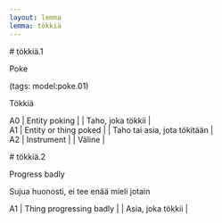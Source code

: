 ```yaml
---
layout: lemma
lemma: tökkiä
---
```


<div class="sense">
# <span class="sensename">tökkiä.1</span>

<span class="description">Poke</span>

(tags: model:poke.01)

<span class="description">Tökkiä</span>

A0 | Entity poking |   | Taho, joka tökkii |  
A1 | Entity or thing poked |   | Taho tai asia, jota tökitään |  
A2 | Instrument |   | Väline |  

</div>

<div class="sense">
# <span class="sensename">tökkiä.2</span>

<span class="description">Progress badly</span>

<span class="description">Sujua huonosti, ei tee enää mieli jotain</span>

A1 | Thing progressing badly |   | Asia, joka tökkii |  

</div>

